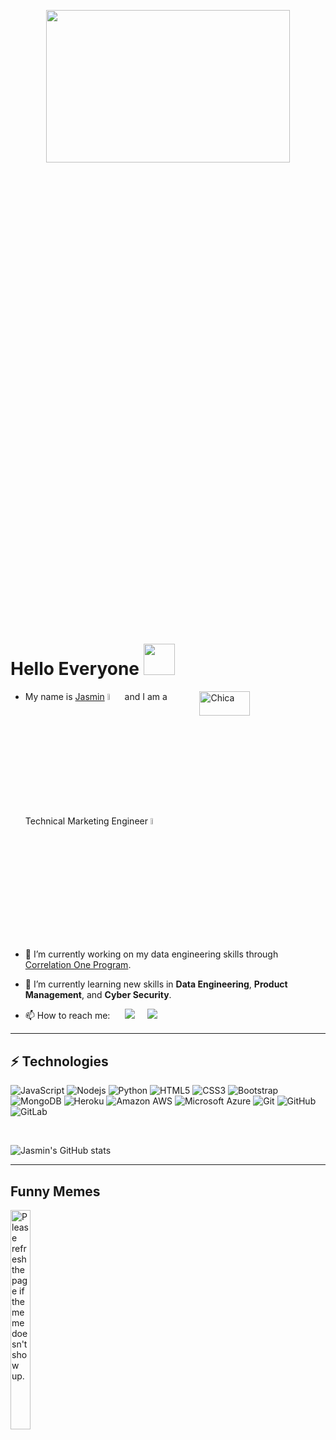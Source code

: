 
 
<!-- This is a comment

```

Here are some ideas to get you started:

- 🔭 I’m currently working on ...
- 🌱 I’m currently learning ...
- 👯 I’m looking to collaborate on ...
- 🤔 I’m looking for help with ...
- 💬 Ask me about ...
- 📫 How to reach me: ...
- 😄 Pronouns: ...
- ⚡ Fun fact: ...


  <a target="_blank"href=""><img src="https://img.shields.io/badge/linkedin-%230077B5.svg?&style=for-the-badge&logo=linkedin&logoColor=white" /></a>&nbsp;&nbsp;&nbsp;&nbsp; 
 
```

--> 



<p  align="center"><img height="25%" width="88%" src = "https://media.giphy.com/media/cK55kjv2lIQTyT0TMI/giphy.gif"></p>

# Hello Everyone   <img src="https://media.giphy.com/media/QmH8OnsBQvC4yn8BnX/giphy.gif" width="50" ><br>
 <img align="right" alt="Chica" src="https://media.giphy.com/media/iDvCzaRjNV61J5jtc0/giphy.gif" width="40%" height = "10%" position= "absolute"/>
 

- My name is [Jasmin](link) <img src="https://media.giphy.com/media/SYWrcYCa0fqTuSwI1Q/giphy.gif" width="5%"> and I am a Technical Marketing Engineer <img src="https://media.giphy.com/media/NgurY1o4z080Jfoyzw/giphy.gif" width="5%">


- 🔭 I’m currently working on my data engineering skills through [Correlation One Program](Link).


- 🌱 I’m currently learning new skills in **Data Engineering**, **Product Management**, and **Cyber Security**.


- 📫 How to reach me:  &nbsp;&nbsp;&nbsp;&nbsp; <a target="_blank" href="https://twitter.com/DevchicaJasmin" ><img src="https://img.shields.io/badge/twitter-%231DA1F2.svg?&style=for-the-badge&logo=twitter&logoColor=white&width=15px" /></a>&nbsp;&nbsp;&nbsp;&nbsp;
  <a href="mailto:jasminalvarezdev@gmail.com?subject=Hello%20Ileri,%20From%20Github"><img src="https://img.shields.io/badge/gmail-%23D14836.svg?&style=for-the-badge&logo=gmail&logoColor=white" /></a>&nbsp;&nbsp;&nbsp;&nbsp;





<hr>

## ⚡ Technologies

![JavaScript](https://img.shields.io/badge/-JavaScript-black?style=flat-square&logo=javascript)
![Nodejs](https://img.shields.io/badge/-Nodejs-black?style=flat-square&logo=Node.js)
![Python](https://img.shields.io/badge/-Python-black?style=flat-square&logo=Python)
![HTML5](https://img.shields.io/badge/-HTML5-E34F26?style=flat-square&logo=html5&logoColor=white)
![CSS3](https://img.shields.io/badge/-CSS3-1572B6?style=flat-square&logo=css3)
![Bootstrap](https://img.shields.io/badge/-Bootstrap-563D7C?style=flat-square&logo=bootstrap)
![MongoDB](https://img.shields.io/badge/-MongoDB-black?style=flat-square&logo=mongodb)
![Heroku](https://img.shields.io/badge/-Heroku-430098?style=flat-square&logo=heroku)
![Amazon AWS](https://img.shields.io/badge/Amazon%20AWS-232F3E?style=flat-square&logo=amazon-aws)
![Microsoft Azure](https://img.shields.io/badge/Microsoft%20Azure-232F7E?style=flat-square&logo=microsoft-azure)
![Git](https://img.shields.io/badge/-Git-black?style=flat-square&logo=git)
![GitHub](https://img.shields.io/badge/-GitHub-181717?style=flat-square&logo=github)
![GitLab](https://img.shields.io/badge/-GitLab-FCA121?style=flat-square&logo=gitlab)

<br>

![Jasmin's GitHub stats](https://github-readme-stats.vercel.app/api?username=jasmin-alvarez&show_icons=true&count_private=true&theme=radical&border_color=#6a0dad )

<hr>

##  Funny Memes 
<img src='https://random-memer.herokuapp.com/' title="Meme" alt="Please refresh the page if the meme doesn't show up." width ="25%" height="30%" >


 
 

